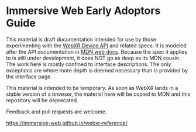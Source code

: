 # Immersive Web Early Adoptors Guide

This material is draft documentation intended for use by those experimenting with the [WebXR Device API](https://immersive-web.github.io/webxr/spec/latest/) and related specs. It is modeled after the API documentation in [MDN web docs](https://developer.mozilla.org/en-US/). Because the spec it applies to is still under development, it does NOT go as deep as its MDN cousin. The work here is mostly confined to interface descriptions. The only exceptions are where more depth is deemed necessary than is provided by the interface page.

This material is intended to be temporary. As soon as WebXR lands in a stable version of a browser, the material here will be copied to MDN and this repository will be deprecated.

Feedback and pull requests are welcome.

https://immersive-web.github.io/webxr-reference/
